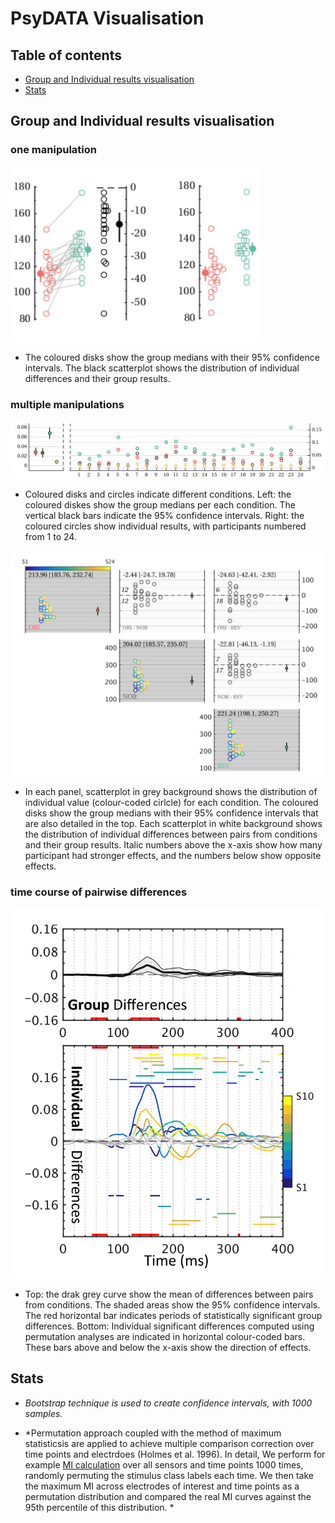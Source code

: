 # PsyDATA Visualisation

## Table of contents ##
- [Group and Individual results visualisation](#group-and-individual-results-visualisation) 
- [Stats](#stats)


## Group and Individual results visualisation ##


### one manipulation ###

<img src="/ss_compare.png" alt="" width="400">

  - The coloured disks show the group medians with their 95% confidence intervals. The black scatterplot shows the distribution of individual differences and their group results.


### multiple manipulations ###

<img src="/ss.png" alt="" width="800">

  - Coloured disks and circles indicate different conditions. Left: the coloured diskes show the group medians per each condition. The vertical black bars indicate the 95% confidence intervals. Right: the coloured circles show individual results, with participants numbered from 1 to 24. 
  

<img src="/matrix_comparison.png" alt="" width="600">

  - In each panel, scatterplot in grey background shows the distribution of individual value (colour-coded cirlcle) for each condition. The coloured disks show the group medians with their 95% confidence intervals that are also detailed in the top. Each scatterplot in white background shows the distribution of individual differences between pairs from conditions and their group results. Italic numbers above the x-axis show how many participant had stronger effects, and the numbers below show opposite effects.

### time course of pairwise differences ###

<img src="/timecourse_pairwisediff.png" alt="" width="500">

  - Top: the drak grey curve show the mean of differences between pairs from conditions. The shaded areas show the 95% confidence intervals. The red horizontal bar indicates periods of statistically significant group differences. Bottom: Individual significant differences computed using permutation analyses are indicated in horizontal colour-coded bars. These bars above and below the x-axis show the direction of effects. 


## Stats ##
   - *Bootstrap technique is used to create confidence intervals, with 1000 samples.*

   - *Permutation approach coupled with the method of maximum statisticsis are applied to achieve multiple comparison correction over time points and electrdoes (Holmes et al. 1996). In detail, We perform for example [MI calculation](https://github.com/FeiE/Bubbles) over all sensors and time points 1000 times, randomly permuting the stimulus class labels each time. We then take the maximum MI across electrodes of interest and time points as a permutation distribution and compared the real MI curves against the 95th percentile of this distribution. *
  
